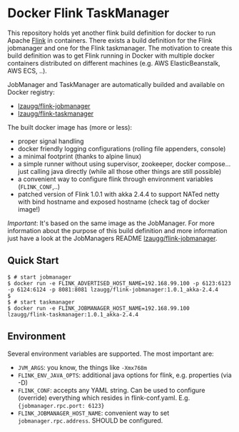Docker Flink TaskManager
============================
This repository holds yet another flink build definition for docker to run Apache [Flink] in containers. There exists a build definition for the Flink jobmanager and one for the Flink taskmanager. The motivation to create this build definition was to get Flink running in Docker with multiple docker containers distributed on different machines (e.g. AWS ElasticBeanstalk, AWS ECS, ..).

JobManager and TaskManager are automatically builded and available on Docker registry:
- [lzaugg/flink-jobmanager]
- [lzaugg/flink-taskmanager]

The built docker image has (more or less):
- proper signal handling
- docker friendly logging configurations (rolling file appenders, console)
- a minimal footprint (thanks to alpine linux)
- a simple runner without using supervisor, zookeeper, docker compose... just calling java directly (while all those other things are still possible)
- a convenient way to configure flink through environment variables (`FLINK_CONF`,..)
- patched version of Flink 1.0.1 with akka 2.4.4 to support NATed netty with bind hostname and exposed hostname (check tag of docker image!)

*Important*: It's based on the same image as the JobManager. For more information about the purpose of this build definition and more information just have a look at the JobManagers README [lzaugg/flink-jobmanager].

Quick Start
-------------
```
$ # start jobmanager
$ docker run -e FLINK_ADVERTISED_HOST_NAME=192.168.99.100 -p 6123:6123 -p 6124:6124 -p 8081:8081 lzaugg/flink-jobmanager:1.0.1_akka-2.4.4
$ 
$ # start taskmanager
$ docker run -e FLINK_JOBMANAGER_HOST_NAME=192.168.99.100 lzaugg/flink-taskmanager:1.0.1_akka-2.4.4
```


Environment
----------------
Several environment variables are supported. The most important are:
- `JVM_ARGS`: you know, the things like ```-Xmx768m```
- `FLINK_ENV_JAVA_OPTS`: additional java options for flink, e.g. properties (via -D)
- `FLINK_CONF`: accepts any YAML string. Can be used to configure (override) everything which resides in flink-conf.yaml. E.g. ```{jobmanager.rpc.port: 6123}```
- `FLINK_JOBMANAGER_HOST_NAME`: convenient way to set ```jobmanager.rpc.address```. SHOULD be configured.

[Flink]: https://flink.apache.org/
[lzaugg/flink-jobmanager]: https://registry.hub.docker.com/u/lzaugg/flink-jobmanager
[lzaugg/flink-taskmanager]: https://registry.hub.docker.com/u/lzaugg/flink-taskmanager